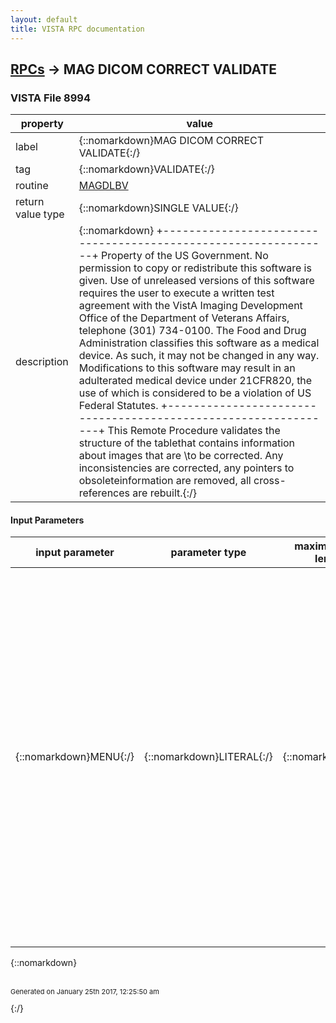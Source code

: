 ```yaml
---
layout: default
title: VISTA RPC documentation
---
```




## [RPCs](TableOfContent.md) &#8594; MAG DICOM CORRECT VALIDATE 



### VISTA File 8994 


 property | value 
--- | --- 
 label | {::nomarkdown}MAG DICOM CORRECT VALIDATE{:/}
 tag | {::nomarkdown}VALIDATE{:/}
 routine | [MAGDLBV](http://code.osehra.org/dox/Routine_MAGDLBV_source.html)
 return value type | {::nomarkdown}SINGLE VALUE{:/}
 description | {::nomarkdown} +---------------------------------------------------------------+  Property of the US Government.                                  No permission to copy or redistribute this software is given.   Use of unreleased versions of this software requires the user   to execute a written test agreement with the VistA Imaging      Development Office of the Department of Veterans Affairs,       telephone (301) 734-0100.                                                                                                       The Food and Drug Administration classifies this software as    a medical device.  As such, it may not be changed in any way.   Modifications to this software may result in an adulterated     medical device under 21CFR820, the use of which is considered   to be a violation of US Federal Statutes.                      +---------------------------------------------------------------+ This Remote Procedure validates the structure of the tablethat contains information about images that are \to be corrected\. Any inconsistencies are corrected, any pointers to obsoleteinformation are removed, all cross-references are rebuilt.{:/}

#### Input Parameters

| input parameter | parameter type | maximum data length | required | description | 
| --- | --- | --- | --- | --- | 
| {::nomarkdown}MENU{:/} | {::nomarkdown}LITERAL{:/} | {::nomarkdown}5{:/} | {::nomarkdown}true{:/} | {::nomarkdown}The value of this parameter is a numeric value. This value indicateswhether or not the procedure is called from the VistA menu.When called from the menu (the value of this parameter is TRUE),status information is displayed interactively as the procedureis active.When called as a Remote Procedure (the value of this parameteris FALSE), only a status code is returned to the client and nointeractive output is generated.{:/} | 

{::nomarkdown} <br/><br/><p style="font-size: 11px">Generated on January 25th 2017, 12:25:50 am</p>{:/}